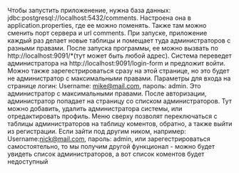 Чтобы запустить приложенение, нужна база данных: jdbc:postgresql://localhost:5432/comments.
Настроена она в application.properties, где ее можно поменять.
Также там можно сменить порт сервера и url comments.
При запуске, приложение каждый раз делает новые таблицы и помещает туда администраторов с разными правами.
После запуска программы, ее можно вызвать по http://localhost:9091/*(тут может быть любой адрес).
Система переведет администратора на http://localhost:9091/login-form и предложит войти.
Можно также зарегестрироваться сразу на этой странице, но это будет не администратор с максимальными правами.
Параметры для входа на странице логин: Username: mike@mail.com, пароль: admin. 
Это администратор с максимальными правами.
После авторизации, администратор попадает на страницу со списком администраторов.
Тут можно добавить, удалить администратора системы, или отредактировать профиль.
Меню сверху позволят переключаться с таблицы администраторов на таблицу коментов, обратно, а также выйти из регистрации.
Если зайти под другим ником, например: Username:nick@mail.com, пароль: admin, или зарегестрироваться самостоятельно, то мы получим другой функционал - 
можно будет увидеть список администраторов, а вот список коментов будет недоступный


